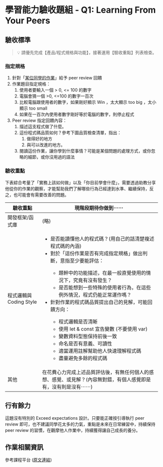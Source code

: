 # 學習能力驗收題組 - Q1: Learning From Your Peers

## 驗收標準

> 💡  請優先完成【產品/程式規格與功能】，接著運用【驗收重點】列表檢查。

### 指定規格

1. 針對「[某位同學的作業](https://repl.it/@alphacamp/f1-exam-peer-review-sample)」給予 peer review 回饋
2. 作業題目指定規格：
   1. 使用者要輸入一個 > 0, <= 100 的數字
   1. 電腦會猜一個 >0, <=100 的數字一百次
   1. 比較電腦跟使用者的數字，如果剛好顯示 Win ，太大顯示 too big ，太小顯示 too small
   1. 如果在一百次內使用者數字剛好等於電腦的數字，則停止程式
3. Peer review 指定回饋內容：
   1. 描述這支程式做了什麼。
   2. 這份程式碼品質如何？參考下圖品質檢查清單，指出：
      1. 做得好的地方
      2. 與可以改進的地方。
   3. 閱讀這份作業，讓你學到什麼事情？可能是某個問題的處理方式，或你忽略的細節，或你沒用過的語法

### 驗收重點

下表綜合考量了「實務上該如何做」以及「你目前學會什麼」，需要透過助教分享他從你的作業的觀察，才能幫助我們了解哪些行為已經達到水準、繼續保持，反之，也可能會有需要改善的問題。

<table>
  <thead>
    <tr>
      <th>驗收重點</td>
      <th>現階段期待你做到⋯⋯</td>
    </tr>
  </thead>
  <tbody>
    <tr>
      <td>開發框架/函式庫</td>
      <td>(略)</td>
    </tr>
    <tr>
      <td>程式邏輯與 Coding Style</td>
      <td>
        <ul>
          <li>是否能讀懂他人的程式碼？(用自己的話清楚複述程式碼的內涵)</li>
          <li>對於「這份作業是否有完成指定規格」做出判斷，意指至少要能評估：</li>
          <ul>
            <li>題幹中的功能描述，在最一般直覺使用的情況下，究竟有沒有發生？</li>
            <li>是否能想到一些特殊的使用者行為，在這些例外情況，程式仍能正常運作嗎？</li>
          </ul>
          <li>針對作業的程式碼品質提出自己的見解，可能回饋方向：</li>
          <ul>
            <li>程式邏輯是否清晰</li>
            <li>使用 let & const 宣告變數 (不要使用 var)</li>
            <li>變數資料型態保持前後一致</li>
            <li>命名是否有意義、可讀性</li>
            <li>適當運用註解幫助他人快速理解程式碼</li>
            <li>盡量避免多餘的程式碼</li>
          </ul>
        </ul>
      </td>
      <tr>
        <td>其他</td>
        <td>在花費心力完成上述品質評估後，有無任何個人的感想、感覺、或見解？(內容無對錯，有個人感覺即是有，沒有則是沒有⋯⋯)</td>
      </tr>
    </tr>
  </tbody>
</table>

## 行有餘力

這題沒有特別的 Exceed expectations 設計。只要能正確按引導執行 peer review 即可，也不建議同學花太多的力氣，重點是未來在日常練習中，持續保持 peer review 的習慣，在觀摩他人作業中，持續獲得讓自己成長的養分。

## 作業相關資訊

參考課程平台 (<a href="https://lighthouse.alphacamp.co/courses/98/assignments/2983" target="_blank">原文連結</a>)
